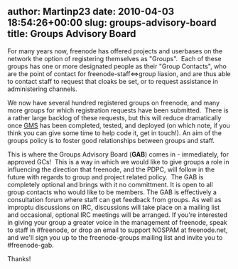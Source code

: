 author: Martinp23
date: 2010-04-03 18:54:26+00:00
slug: groups-advisory-board
title: Groups Advisory Board
---

For many years now, freenode has offered projects and userbases on the network the option of registering themselves as "Groups".  Each of these groups has one or more designated people as their "Group Contacts", who are the point of contact for freenode-staff<=>group liasion, and are thus able to contact staff to request that cloaks be set, or to request assistance in administering channels.

We now have several hundred registered groups on freenode, and many more groups for which registration requests have been submitted.  There is a rather large backlog of these requests, but this will reduce dramatically once [GMS](http://freenode.net/gms.shtml) has been completed, tested, and deployed (on which note, if you think you can give some time to help code it, get in touch!). An aim of the groups policy is to foster good relationships between groups and staff.

This is where the Groups Advisory Board (**GAB**) comes in - immediately, for approved GCs!  This is a way in which we would like to give groups a role in influencing the direction that freenode, and the PDPC, will follow in the future with regards to group and project related policy.  The GAB is completely optional and brings with it no committment. It is open to all group contacts who would like to be members. The GAB is effectively a consultation forum where staff can get feedback from groups. As well as improptu discussions on IRC, discussions will take place on a mailing list and occasional, optional IRC meetings will be arranged. If you're interested in giving your group a greater voice in the management of freenode, speak to staff in #freenode, or drop an email to support NOSPAM at freenode.net, and we'll sign you up to the freenode-groups mailing list and invite you to #freenode-gab. 

Thanks!
